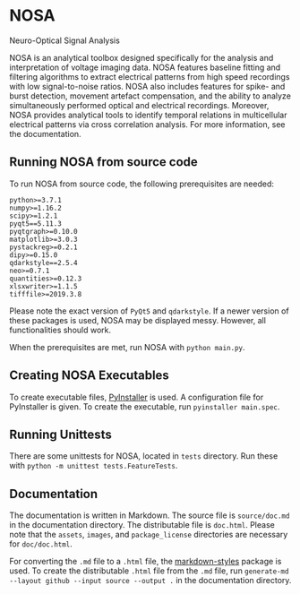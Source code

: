 # NOSA

Neuro-Optical Signal Analysis

NOSA is an analytical toolbox designed specifically for the analysis and interpretation of voltage imaging data. NOSA features baseline fitting and filtering algorithms to extract electrical patterns from high speed recordings with low signal-to-noise ratios. NOSA also includes features for spike- and burst detection, movement artefact compensation, and the ability to analyze simultaneously performed optical and electrical recordings. Moreover, NOSA provides analytical tools to identify temporal relations in multicellular electrical patterns via cross correlation analysis.  For more information, see the documentation. 

## Running NOSA from source code

To run NOSA from source code, the following prerequisites are needed:

```
python>=3.7.1
numpy>=1.16.2
scipy>=1.2.1
pyqt5==5.11.3
pyqtgraph>=0.10.0
matplotlib>=3.0.3
pystackreg>=0.2.1
dipy>=0.15.0
qdarkstyle==2.5.4
neo>=0.7.1
quantities>=0.12.3
xlsxwriter>=1.1.5
tifffile>=2019.3.8
```

Please note the exact version of `PyQt5` and `qdarkstyle`. If a newer version of these packages is used, NOSA may be displayed messy. However, all functionalities should work.

When the prerequisites are met, run NOSA with `python main.py`.

## Creating NOSA Executables

To create executable files, [PyInstaller](https://www.pyinstaller.org/) is used. A configuration file for PyInstaller is given. To create the executable, run `pyinstaller main.spec`.

## Running Unittests

There are some unittests for NOSA, located in `tests` directory. Run these with `python -m unittest tests.FeatureTests`.

## Documentation

The documentation is written in Markdown. The source file is `source/doc.md` in the documentation directory. The distributable file is `doc.html`. Please note that the `assets`, `images`, and `package_license` directories are necessary for `doc/doc.html`.

For converting the `.md` file to a `.html` file, the [markdown-styles](https://github.com/mixu/markdown-styles) package is used. To create the distributable `.html` file from the `.md` file, run `generate-md --layout github --input source --output .` in the documentation directory.
